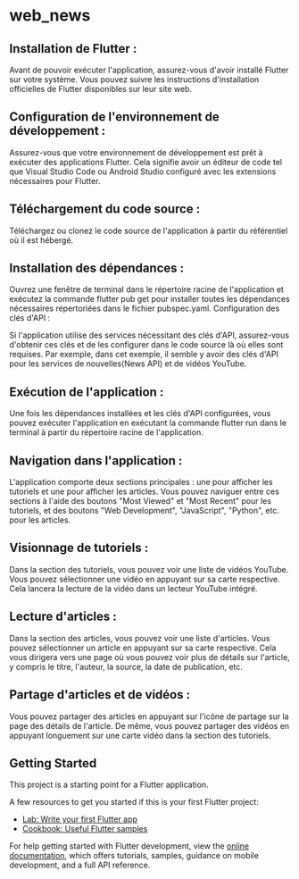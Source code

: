 # web_news


## Installation de Flutter :

Avant de pouvoir exécuter l'application, assurez-vous d'avoir installé Flutter sur votre système. Vous pouvez suivre les instructions d'installation officielles de Flutter disponibles sur leur site web.


## Configuration de l'environnement de développement :

Assurez-vous que votre environnement de développement est prêt à exécuter des applications Flutter. Cela signifie avoir un éditeur de code tel que Visual Studio Code ou Android Studio configuré avec les extensions nécessaires pour Flutter.


## Téléchargement du code source :

Téléchargez ou clonez le code source de l'application à partir du référentiel où il est hébergé.


## Installation des dépendances :

Ouvrez une fenêtre de terminal dans le répertoire racine de l'application et exécutez la commande flutter pub get pour installer toutes les dépendances nécessaires répertoriées dans le fichier pubspec.yaml.
Configuration des clés d'API :

Si l'application utilise des services nécessitant des clés d'API, assurez-vous d'obtenir ces clés et de les configurer dans le code source là où elles sont requises. Par exemple, dans cet exemple, il semble y avoir des clés d'API pour les services de nouvelles(News API) et de vidéos YouTube.


## Exécution de l'application :

Une fois les dépendances installées et les clés d'API configurées, vous pouvez exécuter l'application en exécutant la commande flutter run dans le terminal à partir du répertoire racine de l'application.


## Navigation dans l'application :

L'application comporte deux sections principales : une pour afficher les tutoriels et une pour afficher les articles. Vous pouvez naviguer entre ces sections à l'aide des boutons "Most Viewed" et "Most Recent" pour les tutoriels, et des boutons "Web Development", "JavaScript", "Python", etc. pour les articles.


## Visionnage de tutoriels :

Dans la section des tutoriels, vous pouvez voir une liste de vidéos YouTube. Vous pouvez sélectionner une vidéo en appuyant sur sa carte respective. Cela lancera la lecture de la vidéo dans un lecteur YouTube intégré.


## Lecture d'articles :

Dans la section des articles, vous pouvez voir une liste d'articles. Vous pouvez sélectionner un article en appuyant sur sa carte respective. Cela vous dirigera vers une page où vous pouvez voir plus de détails sur l'article, y compris le titre, l'auteur, la source, la date de publication, etc.


## Partage d'articles et de vidéos :

Vous pouvez partager des articles en appuyant sur l'icône de partage sur la page des détails de l'article. De même, vous pouvez partager des vidéos en appuyant longuement sur une carte vidéo dans la section des tutoriels.

## Getting Started

This project is a starting point for a Flutter application.

A few resources to get you started if this is your first Flutter project:

- [Lab: Write your first Flutter app](https://docs.flutter.dev/get-started/codelab)
- [Cookbook: Useful Flutter samples](https://docs.flutter.dev/cookbook)

For help getting started with Flutter development, view the
[online documentation](https://docs.flutter.dev/), which offers tutorials,
samples, guidance on mobile development, and a full API reference.
